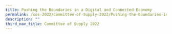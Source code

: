 ```yaml
---
title: Pushing the Boundaries in a Digital and Connected Economy
permalink: /cos-2022/Committee-of-Supply-2022/Pushing-the-Boundaries-in-a-Digital-and-Connected-Economy
description: ""
third_nav_title: Committee of Supply 2022
---
```

